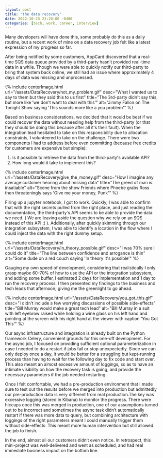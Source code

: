 ```yaml
---
layout: post
title: "the data recovery"
date: 2022-10-28 23:20:06 -0400
categories: [tech, work, career, interview]
---
```


Many developers will have done this, some probably do this as a daily routine, but a recent work of mine on a data recovery job felt like a latest expression of my progress so far.

<!--break-->

After being notified by some customers, AppCard discovered that a real-time SQS data queue provided by a third-party hasn’t provided real-time data in a while. Though we were able to quickly notify our third-party to bring that system back online, we still had an issue where approximately 4 days of data was missing and unprocessed. 

{% include centerImage.html url="/assets/DataRecovery/not_my_problem.gif" desc="What I wanted us to say to them but they said this to us first" title="The 3rd-party didn't say this, but more like 'we don't want to deal with this'" alt="Jimmy Fallon on The Tonight Show saying 'This sounds more like a you problem'" %}

Based on business considerations, we decided that it would be best if we could recover the data without needing help from the third-party (or that they should be doing this because after all it's their fault). When the integration lead hesitated to take on this responsibility due to allocation constraints, I volunteered to take on the challenge. There were two components I had to address before even committing (because free credits for customers are expensive but simple):
1. Is it possible to retrieve the data from the third-party's available API?
2. How long would it take to implement this?

{% include centerImage.html url="/assets/DataRecovery/give_the_money.gif" desc="How I imagine any average customer hearing about missing data" title="The greed of man is insatiable" alt="Scene from the show Friends where Phoebe grabs Ross then threateningly says 'Give me your money, Punk'" %}

Firing up a jupyter notebook, I got to work. Quickly, I was able to confirm that with the right secrets pulled from the right place, and just reading the documentation, the third-party's API seems to be able to provide the data we need. ( We are leaving aside the question why we rely on an SQS instead of this API ;) ). Additionally, after quickly skimming through our integration subsystem, I was able to identify a location in the flow where I could inject the data with the right dummy setup.

{% include centerImage.html url="/assets/DataRecovery/in_theory_possible.gif" desc="I was 70% sure I could do it" title="The line between confidence and arrogance is thin" alt="Some dude on a red couch saying 'In theory it's possible'" %}

Gauging my own speed of development, considering that realistically I only grasp maybe 60-70% of how to use the API or the integration subsystem, and adding some buffer, I estimated 2 days for implementation and 1 day to run the recovery process. I then presented my findings to the business and tech leads that afternoon, giving me the greenlight to go ahead.

{% include centerImage.html url="/assets/DataRecovery/you_got_this.gif" desc="I didn't include a few worrying discussions of possible side-effects" title="Bill Murray would make a great tech lead" alt="Bill Murray in a suit with left eyebrow raised while holding a wine glass on his left hand and pointing at the screen with his right hand at the viewer with caption 'You Got This'" %}


Our async infrastructure and integration is already built on the Python framework Celery, convenient grounds for this one-off development. For the async job, I focused on providing sufficient optional parameterization in case I needed to do a restart if jobs fail or stop unexpectedly. Since we can only deploy once a day, it would be better for a struggling but kept-running process than having to wait for the following day to fix code and start over. This also meant an almost excessive amount of loggings, so as to have an intimate visibility on how the recovery task is going, and provide the necessary parameters if the job needed restarting.

Once I felt comfortable, we had a pre-production environment that I made sure to test out the results before we merged into production but admittedly our pre-production data is very different from real production.The key was excessive logging (stored in Kibana) to monitor the progress. There were hiccups once this was merged in production, one of our assumptions turned out to be incorrect and sometimes the async task didn’t automatically restart if there was more data to query, but combining architecture with loggings of the right parameters meant I could manually trigger them without side-effects. This meant more human intervention but still allowed the job to finish. 

In the end, almost all our customers didn’t even notice. In retrospect, this mini-project was well-delivered and went as scheduled, and had real immediate business impact on the bottom line.
